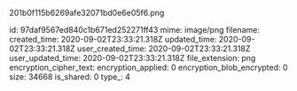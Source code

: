 201b0f115b6269afe32071bd0e6e05f6.png

id: 97daf9567ed840c1b671ed252271ff43
mime: image/png
filename: 
created_time: 2020-09-02T23:33:21.318Z
updated_time: 2020-09-02T23:33:21.318Z
user_created_time: 2020-09-02T23:33:21.318Z
user_updated_time: 2020-09-02T23:33:21.318Z
file_extension: png
encryption_cipher_text: 
encryption_applied: 0
encryption_blob_encrypted: 0
size: 34668
is_shared: 0
type_: 4